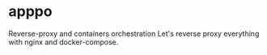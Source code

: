 # apppo
Reverse-proxy and containers orchestration
Let's reverse proxy everything with nginx and docker-compose.
